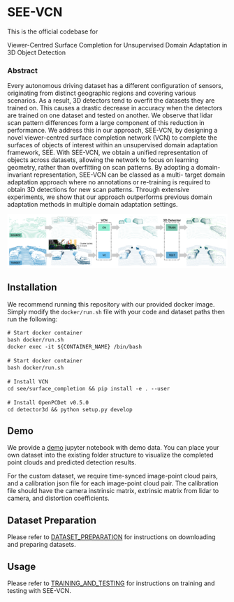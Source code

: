 # SEE-VCN

This is the official codebase for 

Viewer-Centred Surface Completion for Unsupervised Domain Adaptation in 3D Object Detection

### Abstract

Every autonomous driving dataset has a different configuration of sensors, originating from distinct geographic regions and covering various scenarios. As a result, 3D detectors tend to overfit the datasets they are trained on. This causes a drastic decrease in accuracy when the detectors are trained on one dataset and tested on another. We observe that lidar scan pattern differences form a large component of this reduction in performance. We address this in our approach, SEE-VCN, by designing a novel viewer-centred surface completion network (VCN) to complete the surfaces of objects of interest within an unsupervised domain adaptation framework, SEE. With SEE-VCN, we obtain a unified representation of objects across datasets, allowing the network to focus on learning geometry, rather than overfitting on scan patterns. By adopting a domain- invariant representation, SEE-VCN can be classed as a multi- target domain adaptation approach where no annotations or re-training is required to obtain 3D detections for new scan patterns. Through extensive experiments, we show that our approach outperforms previous domain adaptation methods in multiple domain adaptation settings.

![see_vcn_framework](./docs/see_vcn_framework.png)

## Installation
We recommend running this repository with our provided docker image. Simply modify the `docker/run.sh` file with your code and dataset paths then run the following:
```
# Start docker container
bash docker/run.sh
docker exec -it ${CONTAINER_NAME} /bin/bash

# Start docker container
bash docker/run.sh

# Install VCN
cd see/surface_completion && pip install -e . --user

# Install OpenPCDet v0.5.0
cd detector3d && python setup.py develop
```
## Demo
We provide a [demo](https://github.com/darrenjkt/SEE-VCN/blob/main/demo/demo.ipynb) jupyter notebook with demo data. You can place your own dataset into the existing folder structure to visualize the completed point clouds and predicted detection results.

For the custom dataset, we require time-synced image-point cloud pairs, and a calibration json file for each image-point cloud pair. The calibration file should have the camera instrinsic matrix, extrinsic matrix from lidar to camera, and distortion coefficients. 

## Dataset Preparation
Please refer to [DATASET_PREPARATION](https://github.com/darrenjkt/SEE-VCN/blob/main/docs/DATASET_PREPARATION.md) for instructions on downloading and preparing datasets. 

## Usage
Please refer to [TRAINING_AND_TESTING](https://github.com/darrenjkt/SEE-VCN/blob/main/docs/TRAINING_AND_TESTING.md) for instructions on training and testing with SEE-VCN.




